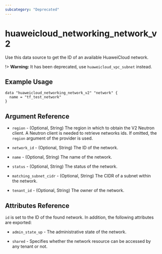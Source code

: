 ```yaml
---
subcategory: "Deprecated"
---
```


# huaweicloud\_networking\_network\_v2

Use this data source to get the ID of an available HuaweiCloud network.

!> **Warning:** It has been deprecated, use `huaweicloud_vpc_subnet` instead.

## Example Usage

```hcl
data "huaweicloud_networking_network_v2" "network" {
  name = "tf_test_network"
}
```

## Argument Reference

* `region` - (Optional, String) The region in which to obtain the V2 Neutron client.
  A Neutron client is needed to retrieve networks ids. If omitted, the
  `region` argument of the provider is used.

* `network_id` - (Optional, String) The ID of the network.

* `name` - (Optional, String) The name of the network.

* `status` - (Optional, String) The status of the network.

* `matching_subnet_cidr` - (Optional, String) The CIDR of a subnet within the network.

* `tenant_id` - (Optional, String) The owner of the network.


## Attributes Reference

`id` is set to the ID of the found network. In addition, the following attributes
are exported:

* `admin_state_up` - The administrative state of the network.

* `shared` - Specifies whether the network resource can be accessed by any tenant or not.
